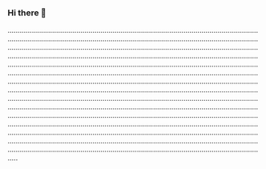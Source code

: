 ### Hi there 👋

.........................................................................................................................................................................................................................................................................................................................................................................................................................................................................................................................................................................................................................................................................................................................................................................................................................................................................................................................................................................................................................................................................................................................................................................................................................................................................................................................................................................................................................................................................................................................................................................................................................................................................................................................................................................................................................................................................................................................................